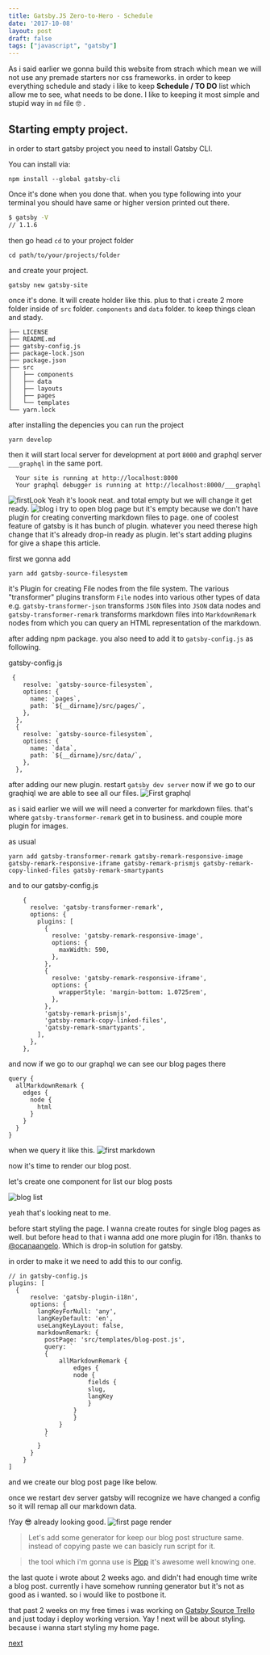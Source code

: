 ```yaml
---
title: Gatsby.JS Zero-to-Hero - Schedule
date: '2017-10-08'
layout: post
draft: false
tags: ["javascript", "gatsby"]
---
```


As i said earlier we gonna build this website from strach which mean we will not use any premade starters nor css frameworks.
in order to keep everything schedule and stady i like to keep **Schedule / TO DO** list which allow me to see,
what needs to be done. I like to keeping it most simple and stupid way in `md` file 🤓 .

<script src="https://gist.github.com/9e846f5e3ce369ff4a54f42e8d1be64c.js"></script>


## Starting empty project.

in order to start gatsby project you need to install Gatsby CLI. 

You can install via: 

`npm install --global gatsby-cli`

Once it's done  when you done that. when you type following into your terminal you should have same or higher version printed out there.

```sh
$ gatsby -V
// 1.1.6
```

then go head `cd` to your project folder
```
cd path/to/your/projects/folder
```
and create your project. 

```
gatsby new gatsby-site
```
once it's done.  It will create holder like this. plus to that i create 2 more folder inside of `src` folder. 
`components` and `data` folder. to keep things clean and stady.

```
├── LICENSE
├── README.md
├── gatsby-config.js
├── package-lock.json
├── package.json
├── src
│   ├── components  
│   ├── data
│   ├── layouts
│   ├── pages
│   └── templates
└── yarn.lock
```
after installing the depencies you can run the project 
```
yarn develop
```
then it will start local server for development at port `8000` and graphql server `___graphql` in the same port.  
```
  Your site is running at http://localhost:8000
  Your graphql debugger is running at http://localhost:8000/___graphql
```
![firstLook](first_run.png)
Yeah it's loook neat. and total empty but we will change it get ready.
![blog](blog_page.png)
i try to open blog page but it's empty because we don't have plugin for creating converting markdown files to page. one of 
coolest feature of gatsby is it has bunch of plugin. whatever you need therese high change that it's already drop-in ready 
as plugin.
let's start adding plugins for give a shape this article. 

first we gonna add 
```
yarn add gatsby-source-filesystem
```
it's Plugin for creating File nodes from the file system. The various "transformer" plugins transform `File` nodes into various other types of data e.g. `gatsby-transformer-json` transforms `JSON` files into `JSON` data nodes and `gatsby-transformer-remark` transforms markdown files into `MarkdownRemark` nodes from which you can query an HTML representation of the markdown. 

after adding npm package. you also need to add it to `gatsby-config.js` as following.

gatsby-config.js
```
 {
    resolve: `gatsby-source-filesystem`,
    options: {
      name: `pages`,
      path: `${__dirname}/src/pages/`,
    },
  },
  {
    resolve: `gatsby-source-filesystem`,
    options: {
      name: `data`,
      path: `${__dirname}/src/data/`,
    },
  },
```
after adding our new plugin. restart `gatsby dev server` now if we go to our graqhiql we are able to see all our files. 
![First graphql](firs_query.png)

as i said earlier we will we will need a converter for markdown files. that's where `gatsby-transformer-remark` get in to business. and couple more plugin for images.  

as usual 
```
yarn add gatsby-transformer-remark gatsby-remark-responsive-image gatsby-remark-responsive-iframe gatsby-remark-prismjs gatsby-remark-copy-linked-files gatsby-remark-smartypants
```



and to our gatsby-config.js
```
    {
      resolve: 'gatsby-transformer-remark',
      options: {
        plugins: [
          {
            resolve: 'gatsby-remark-responsive-image',
            options: {
              maxWidth: 590,
            },
          },
          {
            resolve: 'gatsby-remark-responsive-iframe',
            options: {
              wrapperStyle: 'margin-bottom: 1.0725rem',
            },
          },
          'gatsby-remark-prismjs',
          'gatsby-remark-copy-linked-files',
          'gatsby-remark-smartypants',
        ],
      },
    },
```

and now if we go to our graphql we can see our blog pages there 

```
query {
  allMarkdownRemark {
    edges {
      node {
        html
      }
    }
  }
}
``` 
when we query it like this.
![first markdown](first_markdown.png)

now it's time to render our blog post.

let's create one component for list our blog posts

<script src="https://gist.github.com/3e8e4dbf7900c4fccf9ba579aae92a44.js"></script>

![blog list ](blog_list.png)

yeah that's looking neat to me. 

before start styling the page. I wanna create routes for single blog pages as well. but before head to that i wanna add one more plugin for i18n. thanks to [@ocanaangelo](https://twitter.com/ocanaangelo). Which is drop-in solution for gatsby.

in order to make it 
we need to add this to our config.

```
// in gatsby-config.js
plugins: [
  {
      resolve: 'gatsby-plugin-i18n',
      options: {
        langKeyForNull: 'any',
        langKeyDefault: 'en',
        useLangKeyLayout: false,
        markdownRemark: {
          postPage: 'src/templates/blog-post.js',
          query: `
          {
              allMarkdownRemark {
                  edges {
                  node {
                      fields {
                      slug,
                      langKey
                      }
                  }
                  }
              }
          }
          `
        }
      }
    }
]
```
<script src="https://gist.github.com/8a7c59af25ddfebfd15b43d39bbe4b02.js"></script>

and we create our blog post page like below.

<script src="https://gist.github.com/c642d48431f98cec2cfad23f9262dd2c.js"></script>

once we restart dev server gatsby will recognize we have changed a config so it will remap all our markdown data. 


!Yay 😎  already looking good.
![first page render](single_post_first_render.png)



  >  Let's add some generator for keep our blog post structure same. instead of copying paste we can basicly run script for it. 

  >  the tool which i'm gonna use is [Plop](https://github.com/amwmedia/plop) it's awesome well knowing one.

  the last quote i wrote about 2 weeks ago. and didn't had enough time write a blog post. currently i have somehow
  running generator but it's not as good as i wanted. so i would like to postbone it.

  that past 2 weeks on my free times i was working on [Gatsby Source Trello](https://github.com/Necmttn/gatsby-source-trello)
  and just today i deploy working version. Yay ! 
  next will be about styling. because i wanna start styling my home page.


  [next](../03)
